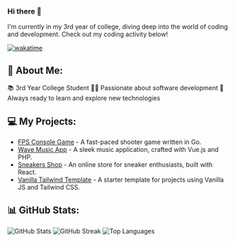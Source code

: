### Hi there 👋

I'm currently in my 3rd year of college, diving deep into the world of coding and development. Check out my coding activity below!

[![wakatime](https://wakatime.com/badge/user/5d7e32e6-4afa-4120-874e-6a78966044a8.svg)](https://wakatime.com/@5d7e32e6-4afa-4120-874e-6a78966044a8)

## 💫 About Me:
📚 3rd Year College Student
👨‍💻 Passionate about software development
🚀 Always ready to learn and explore new technologies

## 💻 My Projects:
- [FPS Console Game](https://github.com/QwanoW/go-fps) - A fast-paced shooter game written in Go.
- [Wave Music App](https://github.com/QwanoW/wave-music) - A sleek music application, crafted with Vue.js and PHP.
- [Sneakers Shop](https://github.com/QwanoW/sneakers-shop) - An online store for sneaker enthusiasts, built with React.
- [Vanilla Tailwind Template](https://github.com/QwanoW/vanilla-tailwind-template) - A starter template for projects using Vanilla JS and Tailwind CSS.

## 📊 GitHub Stats:
![GitHub Stats](https://github-readme-stats.vercel.app/api?username=QwanoW&theme=tokyonight&hide_border=true&include_all_commits=true&count_private=true)
![GitHub Streak](https://github-readme-streak-stats.herokuapp.com/?user=QwanoW&theme=tokyonight&hide_border=true)
![Top Languages](https://github-readme-stats.vercel.app/api/top-langs/?username=QwanoW&theme=tokyonight&hide_border=true&include_all_commits=true&count_private=true&layout=compact)
